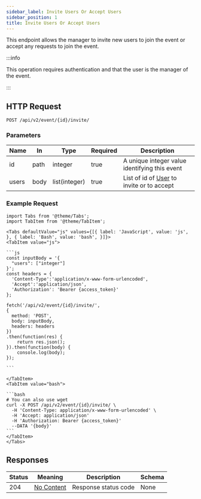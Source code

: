 ```yaml
---
sidebar_label: Invite Users Or Accept Users
sidebar_position: 1
title: Invite Users Or Accept Users
---
```


This endpoint allows the manager to invite new users to join the event or accept any requests to join the event.

:::info

This operation requires authentication and that the user is the manager of the event.

:::

## HTTP Request

`POST /api/v2/event/{id}/invite/`

### Parameters

| Name  | In   | Type          | Required | Description                                                                     |
|-------|------|---------------|----------|---------------------------------------------------------------------------------|
| id    | path | integer       | true     | A unique integer value identifying this event                                   |
| users | body | list(integer) | true     | List of id of [User](/docs/apireference/v2/schemas/user) to invite or to accept |

### Example Request

````mdx-code-block
import Tabs from '@theme/Tabs';
import TabItem from '@theme/TabItem';

<Tabs defaultValue="js" values={[{ label: 'JavaScript', value: 'js', }, { label: 'Bash', value: 'bash', }]}>
<TabItem value="js">

```js
const inputBody = '{
  "users": ["integer"]
}';
const headers = {
  'Content-Type':'application/x-www-form-urlencoded',
  'Accept':'application/json',
  'Authorization': 'Bearer {access_token}'
};

fetch('/api/v2/event/{id}/invite/',
{
  method: 'POST',
  body: inputBody,
  headers: headers
})
.then(function(res) {
    return res.json();
}).then(function(body) {
    console.log(body);
});

```

</TabItem>
<TabItem value="bash">

```bash
# You can also use wget
curl -X POST /api/v2/event/{id}/invite/ \
  -H 'Content-Type: application/x-www-form-urlencoded' \
  -H 'Accept: application/json'
  -H 'Authorization: Bearer {access_token}'
  --DATA '{body}'
```
</TabItem>
</Tabs>
````

## Responses

| Status | Meaning                                                         | Description          | Schema |
|--------|-----------------------------------------------------------------|----------------------|--------|
| 204    | [No Content](https://tools.ietf.org/html/rfc7231#section-6.3.5) | Response status code | None   |
